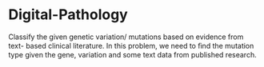 # Digital-Pathology
Classify the given genetic variation/ mutations based on evidence from text- based clinical literature. In this problem, we need to ﬁnd the mutation type given the gene, variation and some text data from published research. 
